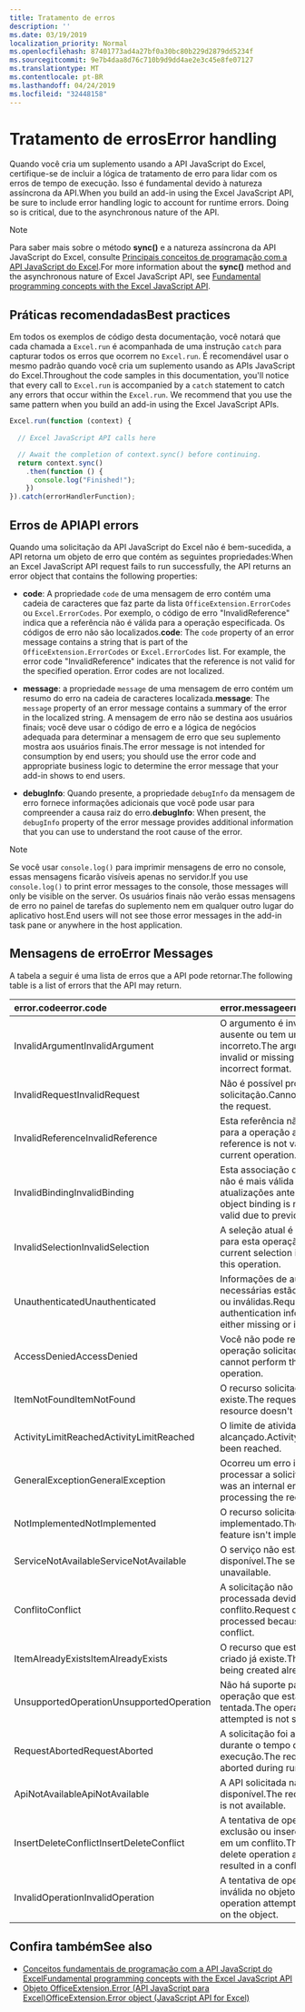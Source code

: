 ```yaml
---
title: Tratamento de erros
description: ''
ms.date: 03/19/2019
localization_priority: Normal
ms.openlocfilehash: 87401773ad4a27bf0a30bc80b229d2879dd5234f
ms.sourcegitcommit: 9e7b4daa8d76c710b9d9dd4ae2e3c45e8fe07127
ms.translationtype: MT
ms.contentlocale: pt-BR
ms.lasthandoff: 04/24/2019
ms.locfileid: "32448158"
---
```

# <a name="error-handling"></a><span data-ttu-id="7ba85-102">Tratamento de erros</span><span class="sxs-lookup"><span data-stu-id="7ba85-102">Error handling</span></span>

<span data-ttu-id="7ba85-p101">Quando você cria um suplemento usando a API JavaScript do Excel, certifique-se de incluir a lógica de tratamento de erro para lidar com os erros de tempo de execução. Isso é fundamental devido à natureza assíncrona da API.</span><span class="sxs-lookup"><span data-stu-id="7ba85-p101">When you build an add-in using the Excel JavaScript API, be sure to include error handling logic to account for runtime errors. Doing so is critical, due to the asynchronous nature of the API.</span></span>

> [!NOTE]
> <span data-ttu-id="7ba85-105">Para saber mais sobre o método **sync()** e a natureza assíncrona da API JavaScript do Excel, consulte [Principais conceitos de programação com a API JavaScript do Excel](excel-add-ins-core-concepts.md).</span><span class="sxs-lookup"><span data-stu-id="7ba85-105">For more information about the **sync()** method and the asynchronous nature of Excel JavaScript API, see [Fundamental programming concepts with the Excel JavaScript API](excel-add-ins-core-concepts.md).</span></span>

## <a name="best-practices"></a><span data-ttu-id="7ba85-106">Práticas recomendadas</span><span class="sxs-lookup"><span data-stu-id="7ba85-106">Best practices</span></span>

<span data-ttu-id="7ba85-p102">Em todos os exemplos de código desta documentação, você notará que cada chamada a `Excel.run` é acompanhada de uma instrução `catch` para capturar todos os erros que ocorrem no `Excel.run`. É recomendável usar o mesmo padrão quando você cria um suplemento usando as APIs JavaScript do Excel.</span><span class="sxs-lookup"><span data-stu-id="7ba85-p102">Throughout the code samples in this documentation, you'll notice that every call to `Excel.run` is accompanied by a `catch` statement to catch any errors that occur within the `Excel.run`. We recommend that you use the same pattern when you build an add-in using the Excel JavaScript APIs.</span></span>

```js
Excel.run(function (context) {
  
  // Excel JavaScript API calls here

  // Await the completion of context.sync() before continuing.
  return context.sync()
    .then(function () {
      console.log("Finished!");
    })
}).catch(errorHandlerFunction);
```

## <a name="api-errors"></a><span data-ttu-id="7ba85-109">Erros de API</span><span class="sxs-lookup"><span data-stu-id="7ba85-109">API errors</span></span>

<span data-ttu-id="7ba85-110">Quando uma solicitação da API JavaScript do Excel não é bem-sucedida, a API retorna um objeto de erro que contém as seguintes propriedades:</span><span class="sxs-lookup"><span data-stu-id="7ba85-110">When an Excel JavaScript API request fails to run successfully, the API returns an error object that contains the following properties:</span></span>

- <span data-ttu-id="7ba85-p103">**code**:  A propriedade `code` de uma mensagem de erro contém uma cadeia de caracteres que faz parte da lista `OfficeExtension.ErrorCodes` ou `Excel.ErrorCodes`. Por exemplo, o código de erro "InvalidReference" indica que a referência não é válida para a operação especificada. Os códigos de erro não são localizados.</span><span class="sxs-lookup"><span data-stu-id="7ba85-p103">**code**:  The `code` property of an error message contains a string that is part of the `OfficeExtension.ErrorCodes` or `Excel.ErrorCodes` list. For example, the error code "InvalidReference" indicates that the reference is not valid for the specified operation. Error codes are not localized.</span></span>

- <span data-ttu-id="7ba85-114">**message**: a propriedade `message` de uma mensagem de erro contém um resumo do erro na cadeia de caracteres localizada.</span><span class="sxs-lookup"><span data-stu-id="7ba85-114">**message**: The `message` property of an error message contains a summary of the error in the localized string.</span></span> <span data-ttu-id="7ba85-115">A mensagem de erro não se destina aos usuários finais; você deve usar o código de erro e a lógica de negócios adequada para determinar a mensagem de erro que seu suplemento mostra aos usuários finais.</span><span class="sxs-lookup"><span data-stu-id="7ba85-115">The error message is not intended for consumption by end users; you should use the error code and appropriate business logic to determine the error message that your add-in shows to end users.</span></span>

- <span data-ttu-id="7ba85-116">**debugInfo**: Quando presente, a propriedade `debugInfo` da mensagem de erro fornece informações adicionais que você pode usar para compreender a causa raiz do erro.</span><span class="sxs-lookup"><span data-stu-id="7ba85-116">**debugInfo**: When present, the `debugInfo` property of the error message provides additional information that you can use to understand the root cause of the error.</span></span>

> [!NOTE]
> <span data-ttu-id="7ba85-117">Se você usar `console.log()` para imprimir mensagens de erro no console, essas mensagens ficarão visíveis apenas no servidor.</span><span class="sxs-lookup"><span data-stu-id="7ba85-117">If you use `console.log()` to print error messages to the console, those messages will only be visible on the server.</span></span> <span data-ttu-id="7ba85-118">Os usuários finais não verão essas mensagens de erro no painel de tarefas do suplemento nem em qualquer outro lugar do aplicativo host.</span><span class="sxs-lookup"><span data-stu-id="7ba85-118">End users will not see those error messages in the add-in task pane or anywhere in the host application.</span></span>

## <a name="error-messages"></a><span data-ttu-id="7ba85-119">Mensagens de erro</span><span class="sxs-lookup"><span data-stu-id="7ba85-119">Error Messages</span></span>

<span data-ttu-id="7ba85-120">A tabela a seguir é uma lista de erros que a API pode retornar.</span><span class="sxs-lookup"><span data-stu-id="7ba85-120">The following table is a list of errors that the API may return.</span></span>

|<span data-ttu-id="7ba85-121">error.code</span><span class="sxs-lookup"><span data-stu-id="7ba85-121">error.code</span></span> | <span data-ttu-id="7ba85-122">error.message</span><span class="sxs-lookup"><span data-stu-id="7ba85-122">error.message</span></span> |
|:----------|:--------------|
|<span data-ttu-id="7ba85-123">InvalidArgument</span><span class="sxs-lookup"><span data-stu-id="7ba85-123">InvalidArgument</span></span> |<span data-ttu-id="7ba85-124">O argumento é inválido, está ausente ou tem um formato incorreto.</span><span class="sxs-lookup"><span data-stu-id="7ba85-124">The argument is invalid or missing or has an incorrect format.</span></span>|
|<span data-ttu-id="7ba85-125">InvalidRequest</span><span class="sxs-lookup"><span data-stu-id="7ba85-125">InvalidRequest</span></span>  |<span data-ttu-id="7ba85-126">Não é possível processar a solicitação.</span><span class="sxs-lookup"><span data-stu-id="7ba85-126">Cannot process the request.</span></span>|
|<span data-ttu-id="7ba85-127">InvalidReference</span><span class="sxs-lookup"><span data-stu-id="7ba85-127">InvalidReference</span></span>|<span data-ttu-id="7ba85-128">Esta referência não é válida para a operação atual.</span><span class="sxs-lookup"><span data-stu-id="7ba85-128">This reference is not valid for the current operation.</span></span>|
|<span data-ttu-id="7ba85-129">InvalidBinding</span><span class="sxs-lookup"><span data-stu-id="7ba85-129">InvalidBinding</span></span>  |<span data-ttu-id="7ba85-130">Esta associação de objetos não é mais válida devido às atualizações anteriores.</span><span class="sxs-lookup"><span data-stu-id="7ba85-130">This object binding is no longer valid due to previous updates.</span></span>|
|<span data-ttu-id="7ba85-131">InvalidSelection</span><span class="sxs-lookup"><span data-stu-id="7ba85-131">InvalidSelection</span></span>|<span data-ttu-id="7ba85-132">A seleção atual é inválida para esta operação.</span><span class="sxs-lookup"><span data-stu-id="7ba85-132">The current selection is invalid for this operation.</span></span>|
|<span data-ttu-id="7ba85-133">Unauthenticated</span><span class="sxs-lookup"><span data-stu-id="7ba85-133">Unauthenticated</span></span> |<span data-ttu-id="7ba85-134">Informações de autenticação necessárias estão ausentes ou inválidas.</span><span class="sxs-lookup"><span data-stu-id="7ba85-134">Required authentication information is either missing or invalid.</span></span>|
|<span data-ttu-id="7ba85-135">AccessDenied</span><span class="sxs-lookup"><span data-stu-id="7ba85-135">AccessDenied</span></span> |<span data-ttu-id="7ba85-136">Você não pode realizar a operação solicitada.</span><span class="sxs-lookup"><span data-stu-id="7ba85-136">You cannot perform the requested operation.</span></span>|
|<span data-ttu-id="7ba85-137">ItemNotFound</span><span class="sxs-lookup"><span data-stu-id="7ba85-137">ItemNotFound</span></span> |<span data-ttu-id="7ba85-138">O recurso solicitado não existe.</span><span class="sxs-lookup"><span data-stu-id="7ba85-138">The requested resource doesn't exist.</span></span>|
|<span data-ttu-id="7ba85-139">ActivityLimitReached</span><span class="sxs-lookup"><span data-stu-id="7ba85-139">ActivityLimitReached</span></span>|<span data-ttu-id="7ba85-140">O limite de atividades foi alcançado.</span><span class="sxs-lookup"><span data-stu-id="7ba85-140">Activity limit has been reached.</span></span>|
|<span data-ttu-id="7ba85-141">GeneralException</span><span class="sxs-lookup"><span data-stu-id="7ba85-141">GeneralException</span></span>|<span data-ttu-id="7ba85-142">Ocorreu um erro interno ao processar a solicitação.</span><span class="sxs-lookup"><span data-stu-id="7ba85-142">There was an internal error while processing the request.</span></span>|
|<span data-ttu-id="7ba85-143">NotImplemented</span><span class="sxs-lookup"><span data-stu-id="7ba85-143">NotImplemented</span></span>  |<span data-ttu-id="7ba85-144">O recurso solicitado não foi implementado.</span><span class="sxs-lookup"><span data-stu-id="7ba85-144">The requested feature isn't implemented.</span></span>|
|<span data-ttu-id="7ba85-145">ServiceNotAvailable</span><span class="sxs-lookup"><span data-stu-id="7ba85-145">ServiceNotAvailable</span></span>|<span data-ttu-id="7ba85-146">O serviço não está disponível.</span><span class="sxs-lookup"><span data-stu-id="7ba85-146">The service is unavailable.</span></span>|
|<span data-ttu-id="7ba85-147">Conflito</span><span class="sxs-lookup"><span data-stu-id="7ba85-147">Conflict</span></span>|<span data-ttu-id="7ba85-148">A solicitação não pôde ser processada devido a um conflito.</span><span class="sxs-lookup"><span data-stu-id="7ba85-148">Request could not be processed because of a conflict.</span></span>|
|<span data-ttu-id="7ba85-149">ItemAlreadyExists</span><span class="sxs-lookup"><span data-stu-id="7ba85-149">ItemAlreadyExists</span></span>|<span data-ttu-id="7ba85-150">O recurso que está sendo criado já existe.</span><span class="sxs-lookup"><span data-stu-id="7ba85-150">The resource being created already exists.</span></span>|
|<span data-ttu-id="7ba85-151">UnsupportedOperation</span><span class="sxs-lookup"><span data-stu-id="7ba85-151">UnsupportedOperation</span></span>|<span data-ttu-id="7ba85-152">Não há suporte para a operação que está sendo tentada.</span><span class="sxs-lookup"><span data-stu-id="7ba85-152">The operation being attempted is not supported.</span></span>|
|<span data-ttu-id="7ba85-153">RequestAborted</span><span class="sxs-lookup"><span data-stu-id="7ba85-153">RequestAborted</span></span>|<span data-ttu-id="7ba85-154">A solicitação foi anulada durante o tempo de execução.</span><span class="sxs-lookup"><span data-stu-id="7ba85-154">The request was aborted during run time.</span></span>|
|<span data-ttu-id="7ba85-155">ApiNotAvailable</span><span class="sxs-lookup"><span data-stu-id="7ba85-155">ApiNotAvailable</span></span>|<span data-ttu-id="7ba85-156">A API solicitada não está disponível.</span><span class="sxs-lookup"><span data-stu-id="7ba85-156">The requested API is not available.</span></span>|
|<span data-ttu-id="7ba85-157">InsertDeleteConflict</span><span class="sxs-lookup"><span data-stu-id="7ba85-157">InsertDeleteConflict</span></span>|<span data-ttu-id="7ba85-158">A tentativa de operação de exclusão ou inserção resultou em um conflito.</span><span class="sxs-lookup"><span data-stu-id="7ba85-158">The insert or delete operation attempted resulted in a conflict.</span></span>|
|<span data-ttu-id="7ba85-159">InvalidOperation</span><span class="sxs-lookup"><span data-stu-id="7ba85-159">InvalidOperation</span></span>|<span data-ttu-id="7ba85-160">A tentativa de operação é inválida no objeto.</span><span class="sxs-lookup"><span data-stu-id="7ba85-160">The operation attempted is invalid on the object.</span></span>|

## <a name="see-also"></a><span data-ttu-id="7ba85-161">Confira também</span><span class="sxs-lookup"><span data-stu-id="7ba85-161">See also</span></span>

- [<span data-ttu-id="7ba85-162">Conceitos fundamentais de programação com a API JavaScript do Excel</span><span class="sxs-lookup"><span data-stu-id="7ba85-162">Fundamental programming concepts with the Excel JavaScript API</span></span>](excel-add-ins-core-concepts.md)
- [<span data-ttu-id="7ba85-163">Objeto OfficeExtension.Error (API JavaScript para Excel)</span><span class="sxs-lookup"><span data-stu-id="7ba85-163">OfficeExtension.Error object (JavaScript API for Excel)</span></span>](/javascript/api/office/officeextension.error)
